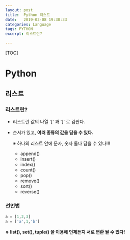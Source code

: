 ```yaml
---
layout: post
title:  Python 리스트
date:   2019-02-08 19:30:33
categories: Language
tags: PYTHON
excerpt: 리스트란?

---
```


[TOC]





# Python

## 리스트

### 리스트란?

- 리스트란 값의 나열 '[' 과 ']' 로 감싼다.

- 순서가 있고, **여러 종류의 값을 담을 수 있다.**

  ※ 하나의 리스트 안에 문자, 숫자 둘다 담을 수 있다!!!
  - append()
  - insert()
  - index()
  - count()
  - pop()
  - remove()
  - sort()
  - reverse()



### 선언법

``` python
a = [1,2,3]
a = ['a',1,'b']
```



**※ list(), set(), tuple() 을 이용해 언제든지 서로 변환 될 수 있다!**